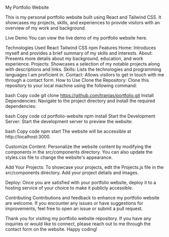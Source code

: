 My Portfolio Website

This is my personal portfolio website built using React and Tailwind CSS. It showcases my projects, skills, and experiences to provide visitors with an overview of my work and background.

Live Demo
You can view the live demo of my portfolio website here.

Technologies Used
React
Tailwind CSS
npm
Features
Home: Introduces myself and provides a brief summary of my skills and interests.
About: Presents more details about my background, education, and work experience.
Projects: Showcases a selection of my notable projects along with descriptions and links.
Skills: Lists the technologies and programming languages I am proficient in.
Contact: Allows visitors to get in touch with me through a contact form.
How to Use
Clone the Repository: Clone this repository to your local machine using the following command:

bash
Copy code
git clone https://github.com/tranjas/portfolio.git
Install Dependencies: Navigate to the project directory and install the required dependencies:

bash
Copy code
cd portfolio-website
npm install
Start the Development Server: Start the development server to preview the website:

bash
Copy code
npm start
The website will be accessible at http://localhost:3000.

Customize Content: Personalize the website content by modifying the components in the src/components directory. You can also update the styles.css file to change the website's appearance.

Add Your Projects: To showcase your projects, edit the Projects.js file in the src/components directory. Add your project details and images.

Deploy: Once you are satisfied with your portfolio website, deploy it to a hosting service of your choice to make it publicly accessible.

Contributing
Contributions and feedback to enhance my portfolio website are welcome. If you encounter any issues or have suggestions for improvements, feel free to open an issue or submit a pull request.

Thank you for visiting my portfolio website repository. If you have any inquiries or would like to connect, please reach out to me through the contact form on the website. Happy coding!